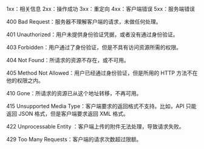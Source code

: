 1xx：相关信息
2xx：操作成功
3xx：重定向
4xx：客户端错误
5xx：服务端错误


400 Bad Request：服务器不理解客户端的请求，未做任何处理。

401 Unauthorized：用户未提供身份验证凭据，或者没有通过身份验证。

403 Forbidden：用户通过了身份验证，但是不具有访问资源所需的权限。

404 Not Found：所请求的资源不存在，或不可用。

405 Method Not Allowed：用户已经通过身份验证，但是所用的 HTTP 方法不在他的权限之内。

410 Gone：所请求的资源已从这个地址转移，不再可用。

415 Unsupported Media Type：客户端要求的返回格式不支持。比如，API 只能返回 JSON 格式，但是客户端要求返回 XML 格式。

422 Unprocessable Entity ：客户端上传的附件无法处理，导致请求失败。

429 Too Many Requests：客户端的请求次数超过限额。